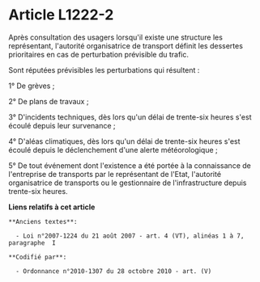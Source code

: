 # Article L1222-2

Après consultation des usagers lorsqu'il existe une structure les représentant, l'autorité organisatrice de transport définit
les dessertes prioritaires en cas de perturbation prévisible du trafic.

Sont réputées prévisibles les perturbations qui résultent :

1° De grèves ;

2° De plans de travaux ;

3° D'incidents techniques, dès lors qu'un délai de trente-six heures s'est écoulé depuis leur survenance ;

4° D'aléas climatiques, dès lors qu'un délai de trente-six heures s'est écoulé depuis le déclenchement d'une alerte
météorologique ;

5° De tout événement dont l'existence a été portée à la connaissance de l'entreprise de transports par le représentant de
l'Etat, l'autorité organisatrice de transports ou le gestionnaire de l'infrastructure depuis trente-six heures.

**Liens relatifs à cet article**

	**Anciens textes**:

	  - Loi n°2007-1224 du 21 août 2007 - art. 4 (VT), alinéas 1 à 7, paragraphe  I

	**Codifié par**:

	  - Ordonnance n°2010-1307 du 28 octobre 2010 - art. (V)
